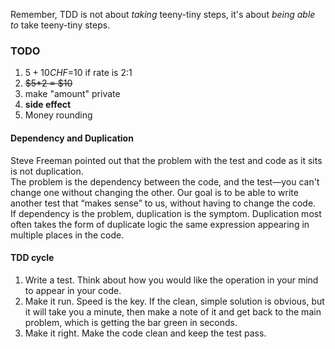 Remember, TDD is not about _taking_ teeny-tiny steps, it's about _being able to_ take teeny-tiny steps.

### TODO

1. $5+10CHF=$10 if rate is 2:1  
2. ~~$5*2 = $10~~  
3. make "amount" private  
4. **side effect**  
5. Money rounding

#### Dependency and Duplication

Steve Freeman pointed out that the problem with the test and code as it sits is not duplication.  
The problem is the dependency between the code, and the test—you can't change one without changing the other. Our goal is to be able to write another test that “makes sense” to us, without having to change the code.  
If dependency is the problem, duplication is the symptom. Duplication most often takes the form of duplicate logic the same expression appearing in multiple places in the code.

#### TDD cycle

1. Write a test. Think about how you would like the operation in your mind to appear in your code.  
2. Make it run. Speed is the key. If the clean, simple solution is obvious, but it will take you a minute, then make a note of it and get back to the main problem, which is getting the bar green in seconds.  
3. Make it right. Make the code clean and keep the test pass.